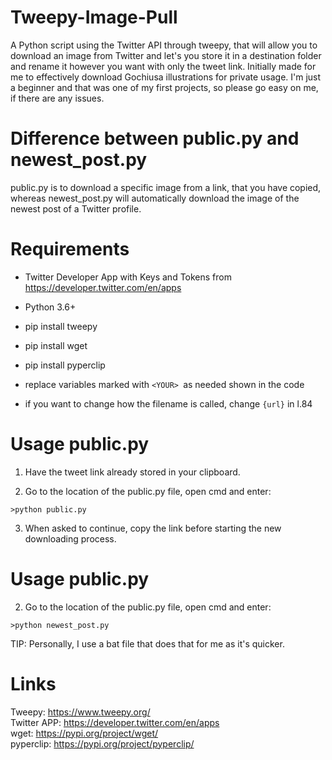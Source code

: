 # Tweepy-Image-Pull
 A Python script using the Twitter API through tweepy, that will allow you to download an image from Twitter and let's you store it in a destination folder and rename it however you want with only the tweet link.
 Initially made for me to effectively download Gochiusa illustrations for private usage.
 I'm just a beginner and that was one of my first projects, so please go easy on me, if there are any issues.
 
 
# Difference between public.py and newest_post.py
public.py is to download a specific image from a link, that you have copied, whereas newest_post.py will automatically download the image of the newest post of a Twitter profile.

# Requirements
 
 - Twitter Developer App with Keys and Tokens from https://developer.twitter.com/en/apps
 - Python 3.6+

 - pip install tweepy
 - pip install wget
 - pip install pyperclip
 
 - replace variables marked with `<YOUR> `as needed shown in the code 
 
 - if you want to change how the filename is called, change `{url}` in l.84
 
# Usage public.py
 1. Have the tweet link already stored in your clipboard.

 2. Go to the location of the public.py file, open cmd and enter:
 
 ```
 >python public.py 
 ```
 
 3. When asked to continue, copy the link before starting the new downloading process.
 
 # Usage public.py
 2. Go to the location of the public.py file, open cmd and enter:
 
 ```
 >python newest_post.py 
 ```
 
 TIP: Personally, I use a bat file that does that for me as it's quicker.
 
# Links
 Tweepy:      https://www.tweepy.org/  
 Twitter APP: https://developer.twitter.com/en/apps  
 wget:        https://pypi.org/project/wget/  
 pyperclip:   https://pypi.org/project/pyperclip/  
